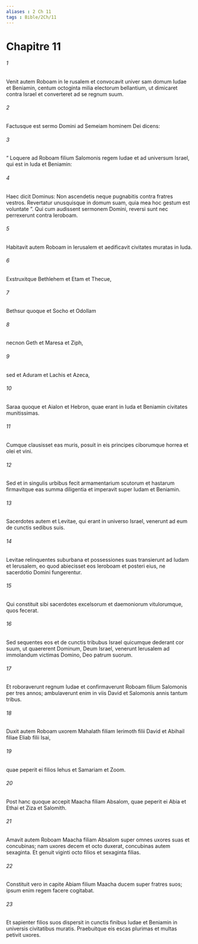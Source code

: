 ```yaml
---
aliases : 2 Ch 11
tags : Bible/2Ch/11
---
```


# Chapitre 11

###### 1
Venit autem Roboam in Ie rusalem et convocavit univer sam domum Iudae et Beniamin, centum octoginta milia electorum bellantium, ut dimicaret contra Israel et converteret ad se regnum suum. 
###### 2
Factusque est sermo Domini ad Semeiam hominem Dei dicens: 
###### 3
“ Loquere ad Roboam filium Salomonis regem Iudae et ad universum Israel, qui est in Iuda et Beniamin: 
###### 4
Haec dicit Dominus: Non ascendetis neque pugnabitis contra fratres vestros. Revertatur unusquisque in domum suam, quia mea hoc gestum est voluntate ”. Qui cum audissent sermonem Domini, reversi sunt nec perrexerunt contra Ieroboam.
###### 5
Habitavit autem Roboam in Ierusalem et aedificavit civitates muratas in Iuda. 
###### 6
Exstruxitque Bethlehem et Etam et Thecue, 
###### 7
Bethsur quoque et Socho et Odollam 
###### 8
necnon Geth et Maresa et Ziph, 
###### 9
sed et Aduram et Lachis et Azeca, 
###### 10
Saraa quoque et Aialon et Hebron, quae erant in Iuda et Beniamin civitates munitissimas.
###### 11
Cumque clausisset eas muris, posuit in eis principes ciborumque horrea et olei et vini. 
###### 12
Sed et in singulis urbibus fecit armamentarium scutorum et hastarum firmavitque eas summa diligentia et imperavit super Iudam et Beniamin.
###### 13
Sacerdotes autem et Levitae, qui erant in universo Israel, venerunt ad eum de cunctis sedibus suis. 
###### 14
Levitae relinquentes suburbana et possessiones suas transierunt ad Iudam et Ierusalem, eo quod abiecisset eos Ieroboam et posteri eius, ne sacerdotio Domini fungerentur. 
###### 15
Qui constituit sibi sacerdotes excelsorum et daemoniorum vitulorumque, quos fecerat. 
###### 16
Sed sequentes eos et de cunctis tribubus Israel quicumque dederant cor suum, ut quaererent Dominum, Deum Israel, venerunt Ierusalem ad immolandum victimas Domino, Deo patrum suorum. 
###### 17
Et roboraverunt regnum Iudae et confirmaverunt Roboam filium Salomonis per tres annos; ambulaverunt enim in viis David et Salomonis annis tantum tribus.
###### 18
Duxit autem Roboam uxorem Mahalath filiam Ierimoth filii David et Abihail filiae Eliab filii Isai, 
###### 19
quae peperit ei filios Iehus et Samariam et Zoom. 
###### 20
Post hanc quoque accepit Maacha filiam Absalom, quae peperit ei Abia et Ethai et Ziza et Salomith. 
###### 21
Amavit autem Roboam Maacha filiam Absalom super omnes uxores suas et concubinas; nam uxores decem et octo duxerat, concubinas autem sexaginta. Et genuit viginti octo filios et sexaginta filias. 
###### 22
Constituit vero in capite Abiam filium Maacha ducem super fratres suos; ipsum enim regem facere cogitabat. 
###### 23
Et sapienter filios suos dispersit in cunctis finibus Iudae et Beniamin in universis civitatibus muratis. Praebuitque eis escas plurimas et multas petivit uxores.
